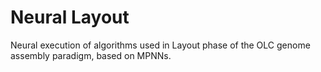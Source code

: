 # Neural Layout

Neural execution of algorithms used in Layout phase of the OLC genome assembly paradigm, based on MPNNs.